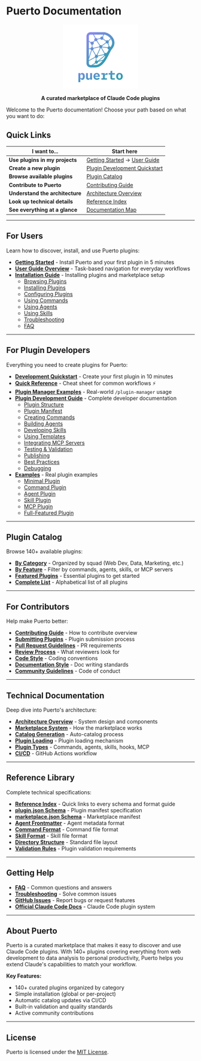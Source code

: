 # Puerto Documentation

<div align="center">
  <img src="logo.png" alt="Puerto Logo" width="200"/>
  <p><strong>A curated marketplace of Claude Code plugins</strong></p>
</div>

Welcome to the Puerto documentation! Choose your path based on what you want to do:

## Quick Links

| I want to... | Start here |
|-------------|-----------|
| **Use plugins in my projects** | [Getting Started](getting-started.md) → [User Guide](user-guide/index.md) |
| **Create a new plugin** | [Plugin Development Quickstart](plugin-development/quickstart.md) |
| **Browse available plugins** | [Plugin Catalog](plugins/by-category.md) |
| **Contribute to Puerto** | [Contributing Guide](contributing/index.md) |
| **Understand the architecture** | [Architecture Overview](architecture/overview.md) |
| **Look up technical details** | [Reference Index](reference/index.md) |
| **See everything at a glance** | [Documentation Map](DOCUMENTATION_SUMMARY.md) |

---

## For Users

Learn how to discover, install, and use Puerto plugins:

- **[Getting Started](getting-started.md)** - Install Puerto and your first plugin in 5 minutes
- **[User Guide Overview](user-guide/index.md)** - Task-based navigation for everyday workflows
- **[Installation Guide](installation.md)** - Installing plugins and marketplace setup
  - [Browsing Plugins](user-guide/browsing-plugins.md)
  - [Installing Plugins](user-guide/installing-plugins.md)
  - [Configuring Plugins](user-guide/configuring-plugins.md)
  - [Using Commands](user-guide/using-commands.md)
  - [Using Agents](user-guide/using-agents.md)
  - [Using Skills](user-guide/using-skills.md)
  - [Troubleshooting](user-guide/troubleshooting.md)
  - [FAQ](user-guide/faq.md)

---

## For Plugin Developers

Everything you need to create plugins for Puerto:

- **[Development Quickstart](plugin-development/quickstart.md)** - Create your first plugin in 10 minutes
- **[Quick Reference](plugin-development/quick-reference.md)** - Cheat sheet for common workflows ⚡
- **[Plugin Manager Examples](plugin-development/plugin-manager-examples.md)** - Real-world `/plugin-manager` usage
- **[Plugin Development Guide](plugin-development/index.md)** - Complete developer documentation
  - [Plugin Structure](plugin-development/plugin-structure.md)
  - [Plugin Manifest](plugin-development/plugin-manifest.md)
  - [Creating Commands](plugin-development/commands.md)
  - [Building Agents](plugin-development/agents.md)
  - [Developing Skills](plugin-development/skills.md)
  - [Using Templates](plugin-development/templates.md)
  - [Integrating MCP Servers](plugin-development/mcp-servers.md)
  - [Testing & Validation](plugin-development/testing-and-validation.md)
  - [Publishing](plugin-development/publishing.md)
  - [Best Practices](plugin-development/best-practices.md)
  - [Debugging](plugin-development/debugging.md)
- **[Examples](examples/)** - Real plugin examples
  - [Minimal Plugin](examples/minimal-plugin/)
  - [Command Plugin](examples/command-plugin/)
  - [Agent Plugin](examples/agent-plugin/)
  - [Skill Plugin](examples/skill-plugin/)
  - [MCP Plugin](examples/mcp-plugin/)
  - [Full-Featured Plugin](examples/full-featured-plugin/)

---

## Plugin Catalog

Browse 140+ available plugins:

- **[By Category](plugins/by-category.md)** - Organized by squad (Web Dev, Data, Marketing, etc.)
- **[By Feature](plugins/by-feature.md)** - Filter by commands, agents, skills, or MCP servers
- **[Featured Plugins](plugins/featured.md)** - Essential plugins to get started
- **[Complete List](plugins/complete-list.md)** - Alphabetical list of all plugins

---

## For Contributors

Help make Puerto better:

- **[Contributing Guide](contributing/index.md)** - How to contribute overview
- **[Submitting Plugins](contributing/submitting-plugins.md)** - Plugin submission process
- **[Pull Request Guidelines](contributing/pull-request-guidelines.md)** - PR requirements
- **[Review Process](contributing/review-process.md)** - What reviewers look for
- **[Code Style](contributing/code-style.md)** - Coding conventions
- **[Documentation Style](contributing/documentation-style.md)** - Doc writing standards
- **[Community Guidelines](contributing/community-guidelines.md)** - Code of conduct

---

## Technical Documentation

Deep dive into Puerto's architecture:

- **[Architecture Overview](architecture/overview.md)** - System design and components
- **[Marketplace System](architecture/marketplace-system.md)** - How the marketplace works
- **[Catalog Generation](architecture/catalog-generation.md)** - Auto-catalog process
- **[Plugin Loading](architecture/plugin-loading.md)** - Plugin loading mechanism
- **[Plugin Types](architecture/plugin-types.md)** - Commands, agents, skills, hooks, MCP
- **[CI/CD](architecture/ci-cd.md)** - GitHub Actions workflow

---

## Reference Library

Complete technical specifications:

- **[Reference Index](reference/index.md)** - Quick links to every schema and format guide
- **[plugin.json Schema](reference/plugin-json-schema.md)** - Plugin manifest specification
- **[marketplace.json Schema](reference/marketplace-json-schema.md)** - Marketplace manifest
- **[Agent Frontmatter](reference/agent-frontmatter.md)** - Agent metadata format
- **[Command Format](reference/command-format.md)** - Command file format
- **[Skill Format](reference/skill-format.md)** - Skill file format
- **[Directory Structure](reference/directory-structure.md)** - Standard file layout
- **[Validation Rules](reference/validation-rules.md)** - Plugin validation requirements

---

## Getting Help

- **[FAQ](user-guide/faq.md)** - Common questions and answers
- **[Troubleshooting](user-guide/troubleshooting.md)** - Solve common issues
- **[GitHub Issues](https://github.com/bandofai/puerto/issues)** - Report bugs or request features
- **[Official Claude Code Docs](https://docs.claude.com/en/docs/claude-code/plugins)** - Claude Code plugin system

---

## About Puerto

Puerto is a curated marketplace that makes it easy to discover and use Claude Code plugins. With 140+ plugins covering everything from web development to data analysis to personal productivity, Puerto helps you extend Claude's capabilities to match your workflow.

**Key Features:**
- 140+ curated plugins organized by category
- Simple installation (global or per-project)
- Automatic catalog updates via CI/CD
- Built-in validation and quality standards
- Active community contributions

---

## License

Puerto is licensed under the [MIT License](../LICENSE).
